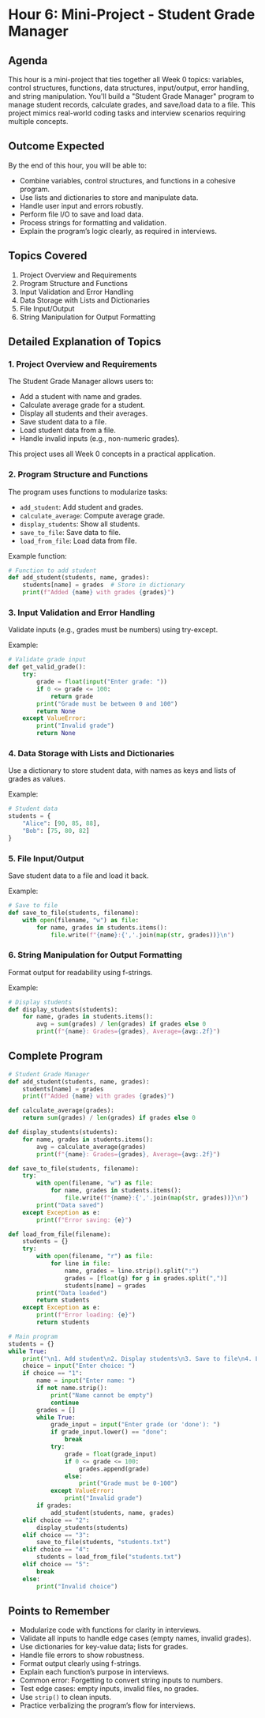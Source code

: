 # Hour 6: Mini-Project - Student Grade Manager

## Agenda
This hour is a mini-project that ties together all Week 0 topics: variables, control structures, functions, data structures, input/output, error handling, and string manipulation. You'll build a "Student Grade Manager" program to manage student records, calculate grades, and save/load data to a file. This project mimics real-world coding tasks and interview scenarios requiring multiple concepts.

## Outcome Expected
By the end of this hour, you will be able to:
- Combine variables, control structures, and functions in a cohesive program.
- Use lists and dictionaries to store and manipulate data.
- Handle user input and errors robustly.
- Perform file I/O to save and load data.
- Process strings for formatting and validation.
- Explain the program’s logic clearly, as required in interviews.

## Topics Covered
1. Project Overview and Requirements
2. Program Structure and Functions
3. Input Validation and Error Handling
4. Data Storage with Lists and Dictionaries
5. File Input/Output
6. String Manipulation for Output Formatting

## Detailed Explanation of Topics

### 1. Project Overview and Requirements
The Student Grade Manager allows users to:
- Add a student with name and grades.
- Calculate average grade for a student.
- Display all students and their averages.
- Save student data to a file.
- Load student data from a file.
- Handle invalid inputs (e.g., non-numeric grades).

This project uses all Week 0 concepts in a practical application.

### 2. Program Structure and Functions
The program uses functions to modularize tasks:
- `add_student`: Add student and grades.
- `calculate_average`: Compute average grade.
- `display_students`: Show all students.
- `save_to_file`: Save data to file.
- `load_from_file`: Load data from file.

Example function:
```python
# Function to add student
def add_student(students, name, grades):
    students[name] = grades  # Store in dictionary
    print(f"Added {name} with grades {grades}")
```

### 3. Input Validation and Error Handling
Validate inputs (e.g., grades must be numbers) using try-except.

Example:
```python
# Validate grade input
def get_valid_grade():
    try:
        grade = float(input("Enter grade: "))
        if 0 <= grade <= 100:
            return grade
        print("Grade must be between 0 and 100")
        return None
    except ValueError:
        print("Invalid grade")
        return None
```

### 4. Data Storage with Lists and Dictionaries
Use a dictionary to store student data, with names as keys and lists of grades as values.

Example:
```python
# Student data
students = {
    "Alice": [90, 85, 88],
    "Bob": [75, 80, 82]
}
```

### 5. File Input/Output
Save student data to a file and load it back.

Example:
```python
# Save to file
def save_to_file(students, filename):
    with open(filename, "w") as file:
        for name, grades in students.items():
            file.write(f"{name}:{','.join(map(str, grades))}\n")
```

### 6. String Manipulation for Output Formatting
Format output for readability using f-strings.

Example:
```python
# Display students
def display_students(students):
    for name, grades in students.items():
        avg = sum(grades) / len(grades) if grades else 0
        print(f"{name}: Grades={grades}, Average={avg:.2f}")
```

## Complete Program
```python
# Student Grade Manager
def add_student(students, name, grades):
    students[name] = grades
    print(f"Added {name} with grades {grades}")

def calculate_average(grades):
    return sum(grades) / len(grades) if grades else 0

def display_students(students):
    for name, grades in students.items():
        avg = calculate_average(grades)
        print(f"{name}: Grades={grades}, Average={avg:.2f}")

def save_to_file(students, filename):
    try:
        with open(filename, "w") as file:
            for name, grades in students.items():
                file.write(f"{name}:{','.join(map(str, grades))}\n")
        print("Data saved")
    except Exception as e:
        print(f"Error saving: {e}")

def load_from_file(filename):
    students = {}
    try:
        with open(filename, "r") as file:
            for line in file:
                name, grades = line.strip().split(":")
                grades = [float(g) for g in grades.split(",")]
                students[name] = grades
        print("Data loaded")
        return students
    except Exception as e:
        print(f"Error loading: {e}")
        return students

# Main program
students = {}
while True:
    print("\n1. Add student\n2. Display students\n3. Save to file\n4. Load from file\n5. Exit")
    choice = input("Enter choice: ")
    if choice == "1":
        name = input("Enter name: ")
        if not name.strip():
            print("Name cannot be empty")
            continue
        grades = []
        while True:
            grade_input = input("Enter grade (or 'done'): ")
            if grade_input.lower() == "done":
                break
            try:
                grade = float(grade_input)
                if 0 <= grade <= 100:
                    grades.append(grade)
                else:
                    print("Grade must be 0-100")
            except ValueError:
                print("Invalid grade")
        if grades:
            add_student(students, name, grades)
    elif choice == "2":
        display_students(students)
    elif choice == "3":
        save_to_file(students, "students.txt")
    elif choice == "4":
        students = load_from_file("students.txt")
    elif choice == "5":
        break
    else:
        print("Invalid choice")
```

## Points to Remember
- Modularize code with functions for clarity in interviews.
- Validate all inputs to handle edge cases (empty names, invalid grades).
- Use dictionaries for key-value data; lists for grades.
- Handle file errors to show robustness.
- Format output clearly using f-strings.
- Explain each function’s purpose in interviews.
- Common error: Forgetting to convert string inputs to numbers.
- Test edge cases: empty inputs, invalid files, no grades.
- Use `strip()` to clean inputs.
- Practice verbalizing the program’s flow for interviews.